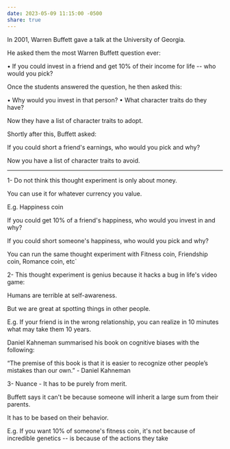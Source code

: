 ```yaml
---
date: 2023-05-09 11:15:00 -0500
share: true
---
```

In 2001, Warren Buffett gave a talk at the University of Georgia.

He asked them the most Warren Buffett question ever:

• If you could invest in a friend and get 10% of their income for life -- who would you pick?

Once the students answered the question, he then asked this:

• Why would you invest in that person?
• What character traits do they have?

Now they have a list of character traits to adopt.

Shortly after this, Buffett asked:

If you could short a friend's earnings, who would you pick and why?

Now you have a list of character traits to avoid.

----

1- Do not think this thought experiment is only about money.

You can use it for whatever currency you value.

E.g. Happiness coin

If you could get 10% of a friend's happiness, who would you invest in and why?

If you could short someone's happiness, who would you pick and why?

You can run the same thought experiment with Fitness coin, Friendship coin, Romance coin, etc`

2- This thought experiment is genius because it hacks a bug in life's video game:

Humans are terrible at self-awareness.

But we are great at spotting things in other people.

E.g. If your friend is in the wrong relationship, you can realize in 10 minutes what may take them 10 years.

Daniel Kahneman summarised his book on cognitive biases with the following:

“The premise of this book is that it is easier to recognize other people’s mistakes than our own.” - Daniel Kahneman

3- Nuance - It has to be purely from merit.

Buffett says it can't be because someone will inherit a large sum from their parents.

It has to be based on their behavior. 

E.g. If you want 10% of someone's fitness coin, it's not because of incredible genetics -- is because of the actions they take